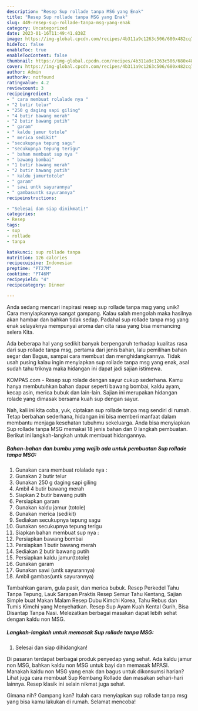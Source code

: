 ```yaml
---
description: "Resep Sup rollade tanpa MSG yang Enak"
title: "Resep Sup rollade tanpa MSG yang Enak"
slug: 449-resep-sup-rollade-tanpa-msg-yang-enak
category: Uncategorized
date: 2023-01-16T11:49:41.838Z
image: https://img-global.cpcdn.com/recipes/4b311a9c1263c506/680x482cq70/sup-rollade-tanpa-msg-foto-resep-utama.jpg
hideToc: false
enableToc: true
enableTocContent: false
thumbnail: https://img-global.cpcdn.com/recipes/4b311a9c1263c506/680x482cq70/sup-rollade-tanpa-msg-foto-resep-utama.jpg
cover: https://img-global.cpcdn.com/recipes/4b311a9c1263c506/680x482cq70/sup-rollade-tanpa-msg-foto-resep-utama.jpg
author: Admin
authorAv: notfound
ratingvalue: 4.2
reviewcount: 3
recipeingredient:
- " cara membuat rolalade nya "
- "2 butir telur"
- "250 g daging sapi giling"
- "4 butir bawang merah"
- "2 butir bawang putih"
- " garam"
- " kaldu jamur totole"
- " merica sedikit"
- "secukupnya tepung sagu"
- "secukupnya tepung terigu"
- " bahan membuat sup nya "
- " bawang bombai"
- "1 butir bawang merah"
- "2 butir bawang putih"
- " kaldu jamurtotole"
- " garam"
- " sawi untk sayurannya"
- " gambasuntk sayurannya"
recipeinstructions:

- "Selesai dan siap dinikmati!"
categories:
- Resep
tags:
- sup
- rollade
- tanpa

katakunci: sup rollade tanpa 
nutrition: 126 calories
recipecuisine: Indonesian
preptime: "PT27M"
cooktime: "PT46M"
recipeyield: "4"
recipecategory: Dinner

---
```





Anda sedang mencari inspirasi resep sup rollade tanpa msg yang unik? Cara menyiapkannya sangat gampang. Kalau salah mengolah maka hasilnya akan hambar dan bahkan tidak sedap. Padahal sup rollade tanpa msg yang enak selayaknya mempunyai aroma dan cita rasa yang bisa memancing selera Kita.





Ada beberapa hal yang sedikit banyak berpengaruh terhadap kualitas rasa dari sup rollade tanpa msg, pertama dari jenis bahan, lalu pemilihan bahan segar dan Bagus, sampai cara membuat dan menghidangkannya. Tidak usah pusing kalau ingin menyiapkan sup rollade tanpa msg yang enak,      asal sudah tahu triknya maka hidangan ini dapat jadi sajian istimewa.














KOMPAS.com - Resep sup rolade dengan sayur cukup sederhana. Kamu hanya membutuhkan bahan dapur seperti bawang bombai, kaldu ayam, kecap asin, merica bubuk dan lain-lain. Sajian ini merupakan hidangan rolade yang dimasak bersama kuah sup dengan sayur.






Nah, kali ini kita coba, yuk, ciptakan sup rollade tanpa msg sendiri di rumah. Tetap berbahan sederhana, hidangan ini bisa memberi manfaat dalam membantu menjaga kesehatan tubuhmu sekeluarga. Anda bisa menyiapkan Sup rollade tanpa MSG memakai 18 jenis bahan dan 0 langkah pembuatan. Berikut ini langkah-langkah untuk membuat hidangannya.

<!--inarticleads1-->

##### Bahan-bahan dan bumbu yang wajib ada untuk pembuatan Sup rollade tanpa MSG:

1. Gunakan  cara membuat rolalade nya :
1. Gunakan 2 butir telur
1. Gunakan 250 g daging sapi giling
1. Ambil 4 butir bawang merah
1. Siapkan 2 butir bawang putih
1. Persiapkan  garam
1. Gunakan  kaldu jamur (totole)
1. Gunakan  merica (sedikit)
1. Sediakan secukupnya tepung sagu
1. Gunakan secukupnya tepung terigu
1. Siapkan  bahan membuat sup nya :
1. Persiapkan  bawang bombai
1. Persiapkan 1 butir bawang merah
1. Sediakan 2 butir bawang putih
1. Persiapkan  kaldu jamur(totole)
1. Gunakan  garam
1. Gunakan  sawi (untk sayurannya)
1. Ambil  gambas(untk sayurannya)


Tambahkan garam, gula pasir, dan merica bubuk. Resep Perkedel Tahu Tanpa Tepung, Lauk Sarapan Praktis Resep Semur Tahu Kentang, Sajian Simple buat Makan Malam Resep Dubu Kimchi Korea, Tahu Rebus dan Tumis Kimchi yang Menyehatkan. Resep Sup Ayam Kuah Kental Gurih, Bisa Disantap Tanpa Nasi. Melezatkan berbagai masakan dapat lebih sehat dengan kaldu non MSG. 

<!--inarticleads2-->

##### Langkah-langkah untuk memasak Sup rollade tanpa MSG:


1. Selesai dan siap dihidangkan!

Di pasaran terdapat berbagai produk penyedap yang sehat. Ada kaldu jamur non MSG, bahkan kaldu non MSG untuk bayi dan memasak MPASI. Manakah kaldu non MSG yang enak dan bagus untuk dikonsumsi harian? Lihat juga cara membuat Sup Kembang Rollade dan masakan sehari-hari lainnya. Resep klasik ini selain nikmat juga sehat. 

Gimana nih? Gampang kan? Itulah cara menyiapkan sup rollade tanpa msg yang bisa kamu lakukan di rumah. Selamat mencoba!
